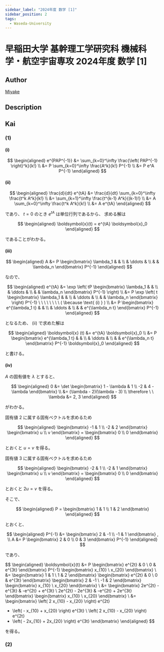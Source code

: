 ```yaml
---
sidebar_label: "2024年度 数学 [1]"
sidebar_position: 2
tags:
  - Waseda-University
---
```

# 早稲田大学 基幹理工学研究科 機械科学・航空宇宙専攻 2024年度 数学 \[1\]

## **Author**
[Miyake](https://miyake.github.io/exams/index.html)

## **Description**

## **Kai**
### (1)
#### (i)

$$
  \begin{aligned}
  e^{PAP^{-1}}
  &= \sum_{k=0}^\infty \frac{\left( PAP^{-1} \right)^k}{k!}
  \\
  &= P \sum_{k=0}^\infty \frac{A^k}{k!} P^{-1}
  \\
  &= P e^A P^{-1}
  \end{aligned}
$$

#### (ii)

$$
  \begin{aligned}
  \frac{d}{dt} e^{tA}
  &= \frac{d}{dt} \sum_{k=0}^\infty \frac{t^k A^k}{k!}
  \\
  &= \sum_{k=1}^\infty \frac{t^{k-1} A^k}{(k-1)!}
  \\
  &= A \sum_{k=0}^\infty \frac{t^k A^k}{k!}
  \\
  &= A e^{tA}
  \end{aligned}
$$

であり、 $t=0$ のとき $e^{tA}$ は単位行列であるから、
求める解は

$$
  \begin{aligned}
  \boldsymbol{x}(t) = e^{tA} \boldsymbol{x}_0
  \end{aligned}
$$

であることがわかる。

#### (iii)

$$
\begin{aligned}
A
&= P
\begin{bmatrix} \lambda_1 & & \\ & \ddots & \\ & & \lambda_n \end{bmatrix}
P^{-1}
\end{aligned}
$$

なので、

$$
\begin{aligned}
e^{tA}
&= \exp \left( tP
\begin{bmatrix} \lambda_1 & & \\ & \ddots & \\ & & \lambda_n \end{bmatrix}
P^{-1} \right)
\\
&= P \exp \left( t
\begin{bmatrix} \lambda_1 & & \\ & \ddots & \\ & & \lambda_n \end{bmatrix}
\right) P^{-1}
\ \ \ \ \ \ \ \ ( \because \text{ (i) } )
\\
&= P \begin{bmatrix}
e^{\lambda_1 t} & & \\ & \ddots & \\ & & e^{\lambda_n t}
\end{bmatrix} P^{-1}
\end{aligned}
$$

となるため、 (ii) で求めた解は

$$
\begin{aligned}
\boldsymbol{x} (t)
&= e^{tA} \boldsymbol{x}_0
\\
&= P \begin{bmatrix}
e^{\lambda_1 t} & & \\ & \ddots & \\ & & e^{\lambda_n t}
\end{bmatrix} P^{-1} \boldsymbol{x}_0
\end{aligned}
$$

と書ける。

#### (iv)
$A$ の固有値を $\lambda$ とすると、

$$
\begin{aligned}
0
&= \det \begin{bmatrix} 1 - \lambda & 1 \\ -2 & 4 - \lambda \end{bmatrix}
\\
&= (\lambda - 2)(\lambda - 3)
\\
\therefore \ \ \lambda &= 2, 3
\end{aligned}
$$

がわかる。

固有値 $2$ に属する固有ベクトルを求めるため

$$
\begin{aligned}
\begin{bmatrix} -1 & 1 \\ -2 & 2 \end{bmatrix}
\begin{bmatrix} u \\ v \end{bmatrix}
= \begin{bmatrix} 0 \\ 0 \end{bmatrix}
\end{aligned}
$$

とおくと $u=v$ を得る。

固有値 $3$ に属する固有ベクトルを求めるため

$$
\begin{aligned}
\begin{bmatrix} -2 & 1 \\ -2 & 1 \end{bmatrix}
\begin{bmatrix} u \\ v \end{bmatrix}
= \begin{bmatrix} 0 \\ 0 \end{bmatrix}
\end{aligned}
$$

とおくと $2u=v$ を得る。

そこで、

$$
\begin{aligned}
P = \begin{bmatrix} 1 & 1 \\ 1 & 2 \end{bmatrix}
\end{aligned}
$$

とおくと、

$$
\begin{aligned}
P^{-1} &= \begin{bmatrix} 2 & -1 \\ -1 & 1 \end{bmatrix}
, \\ 
A &= P \begin{bmatrix} 2 & 0 \\ 0 & 3 \end{bmatrix} P^{-1}
\end{aligned}
$$

であり、

$$
\begin{aligned}
\boldsymbol{x}(t)
&= P \begin{bmatrix} e^{2t} & 0 \\ 0 & e^{3t} \end{bmatrix} P^{-1}
\begin{bmatrix} x_{10} \\ x_{20} \end{bmatrix}
\\
&=
\begin{bmatrix} 1 & 1 \\ 1 & 2 \end{bmatrix}
\begin{bmatrix} e^{2t} & 0 \\ 0 & e^{3t} \end{bmatrix}
\begin{bmatrix} 2 & -1 \\ -1 & 2 \end{bmatrix}
\begin{bmatrix} x_{10} \\ x_{20} \end{bmatrix}
\\
&= \begin{bmatrix}
2e^{2t} - e^{3t} & -e^{2t} + e^{3t} \\
2e^{2t} - 2e^{3t} & -e^{2t} + 2e^{3t}
\end{bmatrix}
\begin{bmatrix} x_{10} \\ x_{20} \end{bmatrix}
\\
&= \begin{bmatrix}
\left( 2 x_{10} - x_{20} \right) e^{2t}
+ \left( - x_{10} + x_{20} \right) e^{3t}
\\
\left( 2 x_{10} - x_{20} \right) e^{2t}
+ \left( - 2x_{10} + 2x_{20} \right) e^{3t}
\end{bmatrix}
\end{aligned}
$$

を得る。

### (2)
